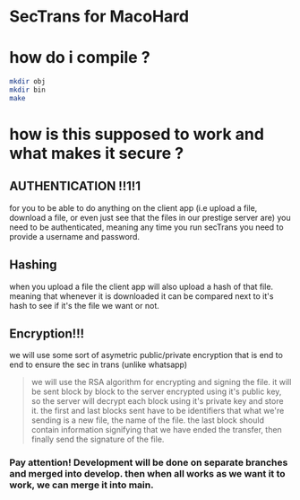 # SecTrans for MacoHard

# how do i compile ?
``` bash
mkdir obj
mkdir bin
make
```

# how is this supposed to work and what makes it secure ?
## AUTHENTICATION !!1!1
for you to be able to do anything on the client app (i.e upload a file, download a file, or even just see that the files in our prestige server are) you need to be authenticated, meaning any time you run secTrans you need to provide a username and password.
## Hashing
when you upload a file the client app will also upload a hash of that file. meaning that whenever it is downloaded it can be compared next to it's hash to see if it's the file we want or not.
## Encryption!!!
we will use some sort of asymetric public/private encryption that is end to end to ensure the sec in trans (unlike whatsapp)
> we will use the RSA algorithm for encrypting and signing the file. it will be sent block by block to the server encrypted using  it's public key, so the server will decrypt each block using it's private key and store it. the first and last blocks sent have to be identifiers that what we're sending is a new file, the name of the file. the last block should contain information signifying that we have ended the transfer, then finally send the signature of the file.
### Pay attention! Development will be done on separate branches and merged into develop. then when all works as we want it to work, we can merge it into main.

